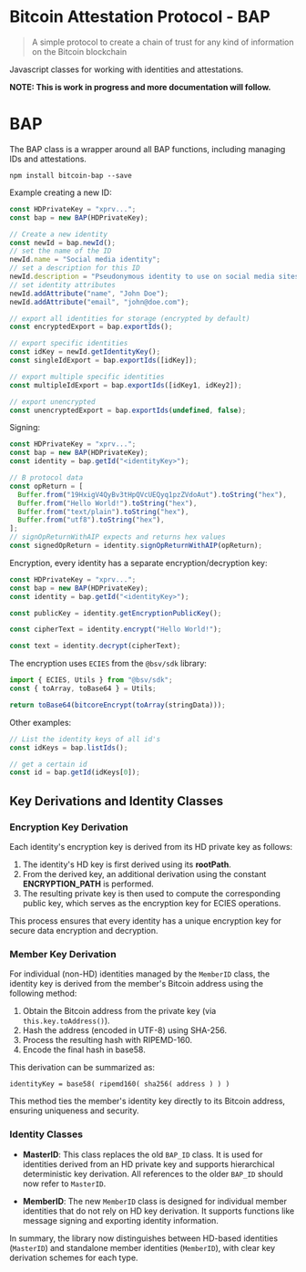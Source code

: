 # Bitcoin Attestation Protocol - BAP

> A simple protocol to create a chain of trust for any kind of information on the Bitcoin blockchain

Javascript classes for working with identities and attestations.

**NOTE: This is work in progress and more documentation will follow.**

# BAP

The BAP class is a wrapper around all BAP functions, including managing IDs and attestations.

```shell
npm install bitcoin-bap --save
```

Example creating a new ID:

```javascript
const HDPrivateKey = "xprv...";
const bap = new BAP(HDPrivateKey);

// Create a new identity
const newId = bap.newId();
// set the name of the ID
newId.name = "Social media identity";
// set a description for this ID
newId.description = "Pseudonymous identity to use on social media sites";
// set identity attributes
newId.addAttribute("name", "John Doe");
newId.addAttribute("email", "john@doe.com");

// export all identities for storage (encrypted by default)
const encryptedExport = bap.exportIds();

// export specific identities
const idKey = newId.getIdentityKey();
const singleIdExport = bap.exportIds([idKey]);

// export multiple specific identities
const multipleIdExport = bap.exportIds([idKey1, idKey2]);

// export unencrypted
const unencryptedExport = bap.exportIds(undefined, false);
```

Signing:

```javascript
const HDPrivateKey = "xprv...";
const bap = new BAP(HDPrivateKey);
const identity = bap.getId("<identityKey>");

// B protocol data
const opReturn = [
  Buffer.from("19HxigV4QyBv3tHpQVcUEQyq1pzZVdoAut").toString("hex"),
  Buffer.from("Hello World!").toString("hex"),
  Buffer.from("text/plain").toString("hex"),
  Buffer.from("utf8").toString("hex"),
];
// signOpReturnWithAIP expects and returns hex values
const signedOpReturn = identity.signOpReturnWithAIP(opReturn);
```

Encryption, every identity has a separate encryption/decryption key:

```javascript
const HDPrivateKey = "xprv...";
const bap = new BAP(HDPrivateKey);
const identity = bap.getId("<identityKey>");

const publicKey = identity.getEncryptionPublicKey();

const cipherText = identity.encrypt("Hello World!");

const text = identity.decrypt(cipherText);
```

The encryption uses `ECIES` from the `@bsv/sdk` library:

```javascript
import { ECIES, Utils } from "@bsv/sdk";
const { toArray, toBase64 } = Utils;

return toBase64(bitcoreEncrypt(toArray(stringData)));
```

Other examples:

```javascript
// List the identity keys of all id's
const idKeys = bap.listIds();

// get a certain id
const id = bap.getId(idKeys[0]);
```


## Key Derivations and Identity Classes

### Encryption Key Derivation
Each identity's encryption key is derived from its HD private key as follows:
1. The identity's HD key is first derived using its **rootPath**.
2. From the derived key, an additional derivation using the constant **ENCRYPTION_PATH** is performed.
3. The resulting private key is then used to compute the corresponding public key, which serves as the encryption key for ECIES operations.

This process ensures that every identity has a unique encryption key for secure data encryption and decryption.

### Member Key Derivation
For individual (non-HD) identities managed by the `MemberID` class, the identity key is derived from the member's Bitcoin address using the following method:

1. Obtain the Bitcoin address from the private key (via `this.key.toAddress()`).
2. Hash the address (encoded in UTF-8) using SHA-256.
3. Process the resulting hash with RIPEMD-160.
4. Encode the final hash in base58.

This derivation can be summarized as:

```
identityKey = base58( ripemd160( sha256( address ) ) )
```

This method ties the member's identity key directly to its Bitcoin address, ensuring uniqueness and security.

### Identity Classes

- **MasterID**: This class replaces the old `BAP_ID` class. It is used for identities derived from an HD private key and supports hierarchical deterministic key derivation. All references to the older `BAP_ID` should now refer to `MasterID`.

- **MemberID**: The new `MemberID` class is designed for individual member identities that do not rely on HD key derivation. It supports functions like message signing and exporting identity information. 

In summary, the library now distinguishes between HD-based identities (`MasterID`) and standalone member identities (`MemberID`), with clear key derivation schemes for each type.
